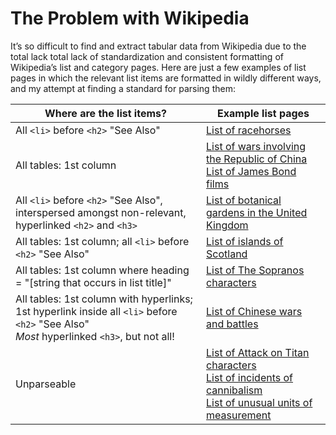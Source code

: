 # The Problem with Wikipedia
It’s so difficult to find and extract tabular data from Wikipedia due to the total lack total lack of standardization and consistent formatting of Wikipedia’s list and category pages.
Here are just a few examples of list pages in which the relevant list items are formatted in wildly different ways, and my attempt at finding a standard for parsing them:

| Where are the list items? | Example list pages |
| ------------- | ------------- |
| All ```<li>``` before ```<h2>``` "See Also" | [List of racehorses](https://en.wikipedia.org/wiki/List_of_racehorses) |
| All tables: 1st column | [List of wars involving the Republic of China](https://en.wikipedia.org/wiki/List_of_wars_involving_the_Republic_of_China)<br>[List of James Bond films](https://en.wikipedia.org/wiki/List_of_James_Bond_films) |
| All ```<li>``` before ```<h2>``` "See Also", interspersed amongst non-relevant, hyperlinked ```<h2>``` and ```<h3>``` | [List of botanical gardens in the United Kingdom](https://en.wikipedia.org/wiki/List_of_botanical_gardens_in_the_United_Kingdom) |
| All tables: 1st column; all ```<li>``` before ```<h2>``` "See Also" | [List of islands of Scotland](https://en.wikipedia.org/wiki/List_of_islands_of_Scotland) |
| All tables: 1st column where heading = "[string that occurs in list title]" | [List of The Sopranos characters](https://en.wikipedia.org/wiki/List_of_The_Sopranos_characters) |
| All tables: 1st column with hyperlinks;<br>1st hyperlink inside all ```<li>``` before ```<h2>``` "See Also"<br>_Most_ hyperlinked ```<h3>```, but not all! | [List of Chinese wars and battles](https://en.wikipedia.org/wiki/List_of_Chinese_wars_and_battles) |
| Unparseable | [List of Attack on Titan characters](https://en.wikipedia.org/wiki/List_of_Attack_on_Titan_characters)<br>[List of incidents of cannibalism](https://en.wikipedia.org/wiki/List_of_incidents_of_cannibalism)<br>[List of unusual units of measurement](https://en.wikipedia.org/wiki/List_of_unusual_units_of_measurement) |
